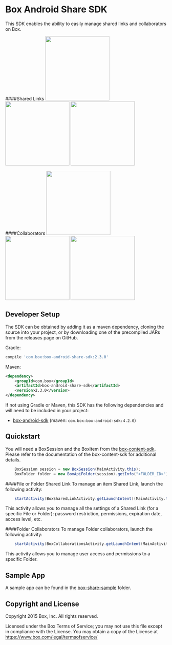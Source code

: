 Box Android Share SDK
==============
This SDK enables the ability to easily manage shared links and collaborators on Box.

####Shared Links
<img src="https://cloud.box.com/shared/static/cvdtf4475mf39r47s066de79ukpwlwwv.png" width="200"/>
<img src="https://cloud.box.com/shared/static/gqi9a9xzucjd9u9vkmf1zzwulbvnlbki.png" width="200"/>
<img src="https://cloud.box.com/shared/static/xh0n3ewuk1s68o9x8z195fgknqj41ij3.png" width="200"/>

####Collaborators
<img src="https://cloud.box.com/shared/static/855dkoj2nyk1obtiqpc2k5dr1o85tpp9.png" width="200"/>
<img src="https://cloud.box.com/shared/static/pz3ujyihzwd7du9bqtrn5cqveg5pzdqo.png" width="200"/>
<img src="https://cloud.box.com/shared/static/7r90gmo7zq3q4zs5otjvi0bf4s1ya01g.png" width="200"/>


Developer Setup
--------------
The SDK can be obtained by adding it as a maven dependency, cloning the source into your project, or by downloading one of the precompiled JARs from the releases page on GitHub.

Gradle: 
```groovy 
compile 'com.box:box-android-share-sdk:2.3.0'
```
Maven: 
```xml
<dependency>
    <groupId>com.box</groupId>
    <artifactId>box-android-share-sdk</artifactId>
    <version>2.3.0</version>
</dependency>
```

If not using Gradle or Maven, this SDK has the following dependencies and will need to be included in your project:
* [box-android-sdk](https://github.com/box/box-android-sdk) (maven: `com.box:box-android-sdk:4.2.0`)


Quickstart
--------------
You will need a BoxSession and the BoxItem from the [box-content-sdk](https://github.com/box/box-android-content-sdk). Please refer to the documentation of the box-content-sdk for additional details.
```java
    BoxSession session = new BoxSession(MainActivity.this);
    BoxFolder folder = new BoxApiFolder(session).getInfo("<FOLDER_ID>").send();
```

####File or Folder Shared Link
To manage an item Shared Link, launch the following activity:
```java
    startActivity(BoxSharedLinkActivity.getLaunchIntent((MainActivity.this, folder, session));
```
This activity allows you to manage all the settings of a Shared Link (for a specific File or Folder): password restriction, permissions, expiration date, access level, etc.

####Folder Collaborators
To manage Folder collaborators, launch the following activity:
```java
    startActivity(BoxCollaborationsActivity.getLaunchIntent(MainActivity.this, folder, session));
```
This activity allows you to manage user access and permissions to a specific Folder. 

Sample App
--------------
A sample app can be found in the [box-share-sample](../../tree/master/box-share-sample) folder.

Copyright and License
---------------------
Copyright 2015 Box, Inc. All rights reserved.

Licensed under the Box Terms of Service; you may not use this file except in compliance with the License.
You may obtain a copy of the License at https://www.box.com/legal/termsofservice/​
